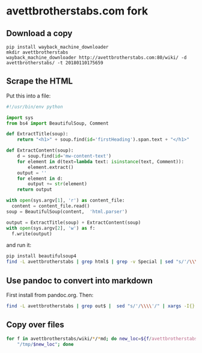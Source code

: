 # avettbrotherstabs.com fork

## Download a copy

```shell
pip install wayback_machine_downloader
mkdir avettbrotherstabs
wayback_machine_downloader http://avettbrotherstabs.com:80/wiki/ -d avettbrotherstabs/ -t 20180110175659
```

## Scrape the HTML

Put this into a file:

```python
#!/usr/bin/env python

import sys
from bs4 import BeautifulSoup, Comment

def ExtractTitle(soup):
    return "<h1>" + soup.find(id='firstHeading').span.text + "</h1>"

def ExtractContent(soup):
    d = soup.find(id='mw-content-text')
    for element in d(text=lambda text: isinstance(text, Comment)):
        element.extract()
    output = ''
    for element in d:
        output += str(element)
    return output

with open(sys.argv[1], 'r') as content_file:
  content = content_file.read()
soup = BeautifulSoup(content,  'html.parser')

output = ExtractTitle(soup) + ExtractContent(soup)
with open(sys.argv[2], 'w') as f:
  f.write(output)
```

and run it:

```bash
pip install beautifulsoup4
find -L avettbrotherstabs | grep html$ | grep -v Special | sed "s/'/\\\\'/" | xargs -I{} ~/html_to_md.py "{}" "{}.out"
```

## Use pandoc to convert into markdown

First install from pandoc.org. Then:

```bash
find -L avettbrotherstabs | grep out$ |  sed "s/'/\\\\'/" | xargs -I{} pandoc -r html -w gfm -o "{}.md" "{}"
```

## Copy over files

```bash
for f in avettbrotherstabs/wiki/*/*md; do new_loc=${f/avettbrotherstabs\/wiki\//}; new_loc=${new_loc/\/index.html.out/}; cp "$f" \
    "/tmp/$new_loc"; done
```


